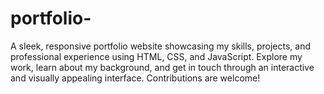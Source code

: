 # portfolio-
A sleek, responsive portfolio website showcasing my skills, projects, and professional experience using HTML, CSS, and JavaScript. Explore my work, learn about my background, and get in touch through an interactive and visually appealing interface. Contributions are welcome!
